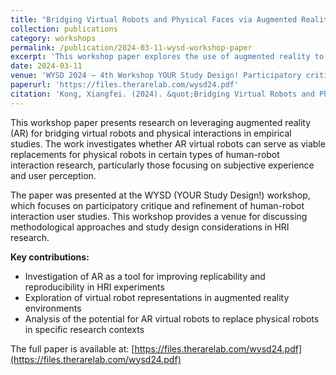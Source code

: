 ```yaml
---
title: "Bridging Virtual Robots and Physical Faces via Augmented Reality"
collection: publications
category: workshops
permalink: /publication/2024-03-11-wysd-workshop-paper
excerpt: 'This workshop paper explores the use of augmented reality to bridge virtual robots and physical interactions in empirical research studies.'
date: 2024-03-11
venue: 'WYSD 2024 — 4th Workshop YOUR Study Design! Participatory critique and refinement of human-robot interaction user studies'
paperurl: 'https://files.therarelab.com/wysd24.pdf'
citation: 'Kong, Xiangfei. (2024). &quot;Bridging Virtual Robots and Physical Faces via Augmented Reality.&quot; <i>WYSD 2024 — 4th Workshop YOUR Study Design! Participatory critique and refinement of human-robot interaction user studies</i>.'
---
```




This workshop paper presents research on leveraging augmented reality (AR) for bridging virtual robots and physical interactions in empirical studies. The work investigates whether AR virtual robots can serve as viable replacements for physical robots in certain types of human-robot interaction research, particularly those focusing on subjective experience and user perception.

The paper was presented at the WYSD (YOUR Study Design!) workshop, which focuses on participatory critique and refinement of human-robot interaction user studies. This workshop provides a venue for discussing methodological approaches and study design considerations in HRI research.

**Key contributions:**
- Investigation of AR as a tool for improving replicability and reproducibility in HRI experiments
- Exploration of virtual robot representations in augmented reality environments  
- Analysis of the potential for AR virtual robots to replace physical robots in specific research contexts

The full paper is available at: [https://files.therarelab.com/wysd24.pdf](https://files.therarelab.com/wysd24.pdf)

